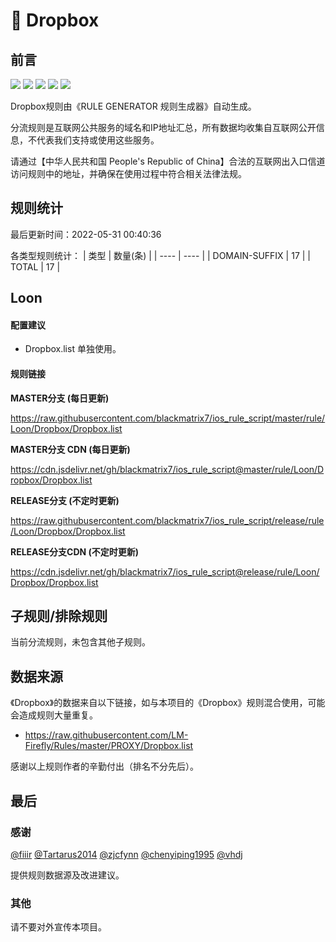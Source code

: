 # 🧸 Dropbox

## 前言

![](https://shields.io/badge/-移除重复规则-ff69b4) ![](https://shields.io/badge/-DOMAIN与DOMAIN--SUFFIX合并-green) ![](https://shields.io/badge/-DOMAIN--SUFFIX间合并-critical) ![](https://shields.io/badge/-DOMAIN--SUFFIX与DOMAIN--KEYWORD合并-blue) ![](https://shields.io/badge/-IP--CIDR(6)合并-blueviolet) 

Dropbox规则由《RULE GENERATOR 规则生成器》自动生成。

分流规则是互联网公共服务的域名和IP地址汇总，所有数据均收集自互联网公开信息，不代表我们支持或使用这些服务。

请通过【中华人民共和国 People's Republic of China】合法的互联网出入口信道访问规则中的地址，并确保在使用过程中符合相关法律法规。

## 规则统计

最后更新时间：2022-05-31 00:40:36

各类型规则统计：
| 类型 | 数量(条)  | 
| ---- | ----  |
| DOMAIN-SUFFIX | 17  | 
| TOTAL | 17  | 


## Loon 

#### 配置建议
- Dropbox.list 单独使用。

#### 规则链接
**MASTER分支 (每日更新)**

https://raw.githubusercontent.com/blackmatrix7/ios_rule_script/master/rule/Loon/Dropbox/Dropbox.list

**MASTER分支 CDN (每日更新)**

https://cdn.jsdelivr.net/gh/blackmatrix7/ios_rule_script@master/rule/Loon/Dropbox/Dropbox.list

**RELEASE分支 (不定时更新)**

https://raw.githubusercontent.com/blackmatrix7/ios_rule_script/release/rule/Loon/Dropbox/Dropbox.list

**RELEASE分支CDN (不定时更新)**

https://cdn.jsdelivr.net/gh/blackmatrix7/ios_rule_script@release/rule/Loon/Dropbox/Dropbox.list

## 子规则/排除规则


当前分流规则，未包含其他子规则。

## 数据来源

《Dropbox》的数据来自以下链接，如与本项目的《Dropbox》规则混合使用，可能会造成规则大量重复。

- https://raw.githubusercontent.com/LM-Firefly/Rules/master/PROXY/Dropbox.list


感谢以上规则作者的辛勤付出（排名不分先后）。

## 最后

### 感谢

[@fiiir](https://github.com/fiiir) [@Tartarus2014](https://github.com/Tartarus2014) [@zjcfynn](https://github.com/zjcfynn) [@chenyiping1995](https://github.com/chenyiping1995) [@vhdj](https://github.com/vhdj)

提供规则数据源及改进建议。

### 其他

请不要对外宣传本项目。